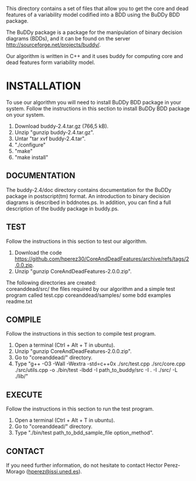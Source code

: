 This directory contains a set of files that allow you to get the core and dead features of a variability model codified into a BDD using the BuDDy BDD package.

The BuDDy package is a package for the manipulation of binary decision diagrams (BDDs), and it can be found on the server http://sourceforge.net/projects/buddy/.

Our algorithm is written in C++ and it uses buddy for computing core and dead features form variability model.

# INSTALLATION

To use our algorithm you will need to install BuDDy BDD package in your system. Follow 
the instructions in this section to install BuDDy BDD package on your system.

 1. Download buddy-2.4.tar.gz (766,5 kB).
 2. Unzip "gunzip buddy-2.4.tar.gz".
 3. Untar "tar xvf buddy-2.4.tar".
 4. "./configure"
 5. "make"
 6. "make install" 

## DOCUMENTATION

The buddy-2.4/doc directory contains documentation for the BuDDy package in postscript(tm) format. An introduction to binary decision diagrams is described in bddnotes.ps. In addition, you can find a full description of the buddy package in buddy.ps.

## TEST

Follow the instructions in this section to test our algorithm.

1. Download the code https://github.com/hperez30/CoreAndDeadFeatures/archive/refs/tags/2.0.0.zip.
2. Unzip "gunzip CoreAndDeadFeatures-2.0.0.zip".
 
 The following directories are created:    
    coreanddead/src/                the files required by our algorithm and a simple test program called test.cpp
    coreanddead/samples/            some bdd examples 
    readme.txt
 
 ## COMPILE 
 
 Follow the instructions in this section to compile test program.
    
 1. Open a terminal (Ctrl + Alt + T in ubuntu).
 2. Unzip "gunzip CoreAndDeadFeatures-2.0.0.zip".
 3. Go to "coreanddead/" directory. 
 4. Type "g++ -O3 -Wall -Wextra -std=c++0x ./src/test.cpp ./src/core.cpp ./src/utils.cpp -o ./bin/test -lbdd -I path_to_buddy/src -I . -I ./src/ -L ./lib/"

## EXECUTE

Follow the instructions in this section to run the test program.

 1. Open a terminal (Ctrl + Alt + T in ubuntu).
 2. Go to "coreanddead/" directory.
 3. Type "./bin/test path_to_bdd_sample_file option_method".
 
## CONTACT

 If you need further information, do not hesitate to contact Hector Perez-Morago (hperez@issi.uned.es).
 
 
